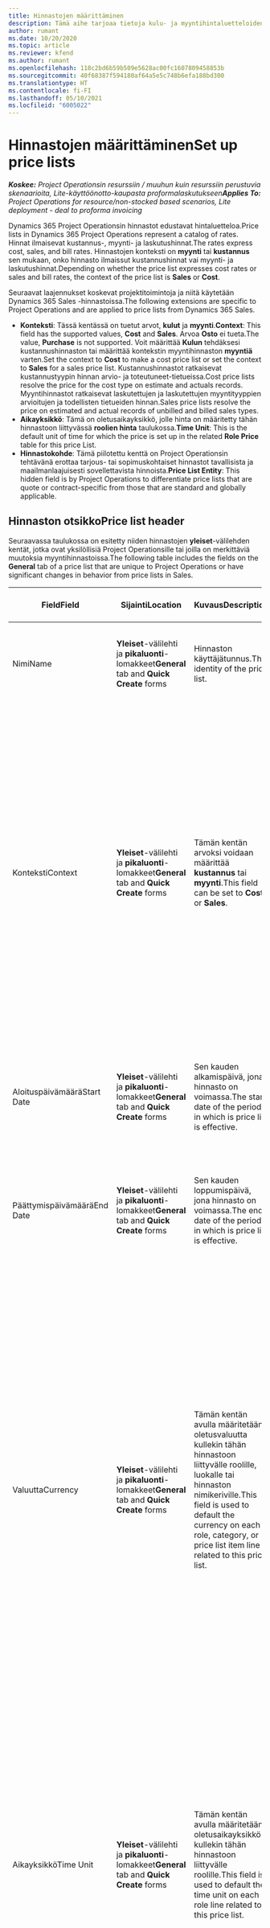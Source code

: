 ```yaml
---
title: Hinnastojen määrittäminen
description: Tämä aihe tarjoaa tietoja kulu- ja myyntihintaluetteloiden määrittämisestä.
author: rumant
ms.date: 10/20/2020
ms.topic: article
ms.reviewer: kfend
ms.author: rumant
ms.openlocfilehash: 118c2bd6b59b509e5628ac00fc1607809458853b
ms.sourcegitcommit: 40f68387f594180af64a5e5c748b6efa188bd300
ms.translationtype: HT
ms.contentlocale: fi-FI
ms.lasthandoff: 05/10/2021
ms.locfileid: "6005022"
---
```

# <a name="set-up-price-lists"></a><span data-ttu-id="ca8cf-103">Hinnastojen määrittäminen</span><span class="sxs-lookup"><span data-stu-id="ca8cf-103">Set up price lists</span></span>

<span data-ttu-id="ca8cf-104">_**Koskee:** Project Operationsin resurssiin / muuhun kuin resurssiin perustuvia skenaarioita, Lite-käyttöönotto-kaupasta proformalaskutukseen_</span><span class="sxs-lookup"><span data-stu-id="ca8cf-104">_**Applies To:** Project Operations for resource/non-stocked based scenarios, Lite deployment - deal to proforma invoicing_</span></span>

<span data-ttu-id="ca8cf-105">Dynamics 365 Project Operationsin hinnastot edustavat hintaluetteloa.</span><span class="sxs-lookup"><span data-stu-id="ca8cf-105">Price lists in Dynamics 365 Project Operations represent a catalog of rates.</span></span> <span data-ttu-id="ca8cf-106">Hinnat ilmaisevat kustannus-, myynti- ja laskutushinnat.</span><span class="sxs-lookup"><span data-stu-id="ca8cf-106">The rates express cost, sales, and bill rates.</span></span> <span data-ttu-id="ca8cf-107">Hinnastojen konteksti on **myynti** tai **kustannus** sen mukaan, onko hinnasto ilmaissut kustannushinnat vai myynti- ja laskutushinnat.</span><span class="sxs-lookup"><span data-stu-id="ca8cf-107">Depending on whether the price list expresses cost rates or sales and bill rates, the context of the price list is **Sales** or **Cost**.</span></span>

<span data-ttu-id="ca8cf-108">Seuraavat laajennukset koskevat projektitoimintoja ja niitä käytetään Dynamics 365 Sales -hinnastoissa.</span><span class="sxs-lookup"><span data-stu-id="ca8cf-108">The following extensions are specific to Project Operations and are applied to price lists from Dynamics 365 Sales.</span></span>

- <span data-ttu-id="ca8cf-109">**Konteksti**: Tässä kentässä on tuetut arvot, **kulut** ja **myynti**.</span><span class="sxs-lookup"><span data-stu-id="ca8cf-109">**Context**: This field has the supported values, **Cost** and **Sales**.</span></span> <span data-ttu-id="ca8cf-110">Arvoa **Osto** ei tueta.</span><span class="sxs-lookup"><span data-stu-id="ca8cf-110">The value, **Purchase** is not supported.</span></span> <span data-ttu-id="ca8cf-111">Voit määrittää **Kulun** tehdäksesi kustannushinnaston tai määrittää kontekstin myyntihinnaston **myyntiä** varten.</span><span class="sxs-lookup"><span data-stu-id="ca8cf-111">Set the context to **Cost** to make a cost price list or set the context to **Sales** for a sales price list.</span></span> <span data-ttu-id="ca8cf-112">Kustannushinnastot ratkaisevat kustannustyypin hinnan arvio- ja toteutuneet-tietueissa.</span><span class="sxs-lookup"><span data-stu-id="ca8cf-112">Cost price lists resolve the price for the cost type on estimate and actuals records.</span></span> <span data-ttu-id="ca8cf-113">Myyntihinnastot ratkaisevat laskutettujen ja laskutettujen myyntityyppien arvioitujen ja todellisten tietueiden hinnan.</span><span class="sxs-lookup"><span data-stu-id="ca8cf-113">Sales price lists resolve the price on estimated and actual records of unbilled and billed sales types.</span></span>
- <span data-ttu-id="ca8cf-114">**Aikayksikkö**: Tämä on oletusaikayksikkö, jolle hinta on määritetty tähän hinnastoon liittyvässä **roolien hinta** taulukossa.</span><span class="sxs-lookup"><span data-stu-id="ca8cf-114">**Time Unit**: This is the default unit of time for which the price is set up in the related **Role Price** table for this price List.</span></span>
- <span data-ttu-id="ca8cf-115">**Hinnastokohde**: Tämä piilotettu kenttä on Project Operationsin tehtävänä erottaa tarjous- tai sopimuskohtaiset hinnastot tavallisista ja maailmanlaajuisesti sovellettavista hinnoista.</span><span class="sxs-lookup"><span data-stu-id="ca8cf-115">**Price List Entity**: This  hidden field is by Project Operations to differentiate price lists that are quote or contract-specific from those that are standard and globally applicable.</span></span>

## <a name="price-list-header"></a><span data-ttu-id="ca8cf-116">Hinnaston otsikko</span><span class="sxs-lookup"><span data-stu-id="ca8cf-116">Price list header</span></span>

<span data-ttu-id="ca8cf-117">Seuraavassa taulukossa on esitetty niiden hinnastojen **yleiset**-välilehden kentät, jotka ovat yksilöllisiä Project Operationsille tai joilla on merkittäviä muutoksia myyntihinnastoissa.</span><span class="sxs-lookup"><span data-stu-id="ca8cf-117">The following table includes the fields on the **General** tab of a price list that are unique to Project Operations or have significant changes in behavior from price lists in Sales.</span></span>

| <span data-ttu-id="ca8cf-118">Field</span><span class="sxs-lookup"><span data-stu-id="ca8cf-118">Field</span></span> | <span data-ttu-id="ca8cf-119">Sijainti</span><span class="sxs-lookup"><span data-stu-id="ca8cf-119">Location</span></span> | <span data-ttu-id="ca8cf-120">Kuvaus</span><span class="sxs-lookup"><span data-stu-id="ca8cf-120">Description</span></span> | <span data-ttu-id="ca8cf-121">Loppupään vaikutus</span><span class="sxs-lookup"><span data-stu-id="ca8cf-121">Downstream impact</span></span> |
| --- | --- | --- | --- |
| <span data-ttu-id="ca8cf-122">Nimi</span><span class="sxs-lookup"><span data-stu-id="ca8cf-122">Name</span></span> | <span data-ttu-id="ca8cf-123">**Yleiset**-välilehti ja **pikaluonti**-lomakkeet</span><span class="sxs-lookup"><span data-stu-id="ca8cf-123">**General** tab and **Quick Create** forms</span></span> | <span data-ttu-id="ca8cf-124">Hinnaston käyttäjätunnus.</span><span class="sxs-lookup"><span data-stu-id="ca8cf-124">The identity of the price list.</span></span> | <span data-ttu-id="ca8cf-125">Hinnasto näyttää tämän arvon kaikilla luettelosivuilla ja avattavan luettelon vaihtoehdoissa.</span><span class="sxs-lookup"><span data-stu-id="ca8cf-125">The price list is shown with this value on all list pages and drop-down options.</span></span>|
| <span data-ttu-id="ca8cf-126">Konteksti</span><span class="sxs-lookup"><span data-stu-id="ca8cf-126">Context</span></span> | <span data-ttu-id="ca8cf-127">**Yleiset**-välilehti ja **pikaluonti**-lomakkeet</span><span class="sxs-lookup"><span data-stu-id="ca8cf-127">**General** tab and **Quick Create** forms</span></span> | <span data-ttu-id="ca8cf-128">Tämän kentän arvoksi voidaan määrittää **kustannus** tai **myynti**.</span><span class="sxs-lookup"><span data-stu-id="ca8cf-128">This field can be set to **Cost** or **Sales**.</span></span> | <span data-ttu-id="ca8cf-129">Hinnastoa, jonka arvoksi on määritetty **kustannus**, käytetään kustannusarvioiden ja kustannusten todellisten arvojen hinnan etsimistä varten.</span><span class="sxs-lookup"><span data-stu-id="ca8cf-129">A price list set to **Cost** is used to look up the price for cost estimates and cost actuals.</span></span> <span data-ttu-id="ca8cf-130">Hinnastoa, jonka arvoksi on määritetty **Myynti**, käytetään myyntiarvioiden ja myynnin todellisten arvojen hinnan etsimistä varten.</span><span class="sxs-lookup"><span data-stu-id="ca8cf-130">A price list set to **Sales** is used to look up the price for sales estimates and sales actuals.</span></span> <span data-ttu-id="ca8cf-131">Vain hinnastot, joiden kontekstiksi on määritetty **myynti**, voidaan liittää projektin hinnastoihin asiakkaille, projektitarjouksille tai projektisopimuksille.</span><span class="sxs-lookup"><span data-stu-id="ca8cf-131">Only price lists that have the context set to **Sales** can be attached to project price lists for customers, project quotes, and project contracts.</span></span> |
| <span data-ttu-id="ca8cf-132">Aloituspäivämäärä</span><span class="sxs-lookup"><span data-stu-id="ca8cf-132">Start Date</span></span> | <span data-ttu-id="ca8cf-133">**Yleiset**-välilehti ja **pikaluonti**-lomakkeet</span><span class="sxs-lookup"><span data-stu-id="ca8cf-133">**General** tab and **Quick Create** forms</span></span> | <span data-ttu-id="ca8cf-134">Sen kauden alkamispäivä, jona hinnasto on voimassa.</span><span class="sxs-lookup"><span data-stu-id="ca8cf-134">The start date of the period in which is price list is effective.</span></span> | <span data-ttu-id="ca8cf-135">**Päättymispäivä**-kentän kanssa tämän kentän avulla määritetään, mitä hinnastoa käytetään tiettyyn arvioon tai todelliseen riviin.</span><span class="sxs-lookup"><span data-stu-id="ca8cf-135">With the **End Date** field, this field is used to determine which price list is applicable for a certain estimate or actual line.</span></span> |
| <span data-ttu-id="ca8cf-136">Päättymispäivämäärä</span><span class="sxs-lookup"><span data-stu-id="ca8cf-136">End Date</span></span> | <span data-ttu-id="ca8cf-137">**Yleiset**-välilehti ja **pikaluonti**-lomakkeet</span><span class="sxs-lookup"><span data-stu-id="ca8cf-137">**General** tab and **Quick Create** forms</span></span> | <span data-ttu-id="ca8cf-138">Sen kauden loppumispäivä, jona hinnasto on voimassa.</span><span class="sxs-lookup"><span data-stu-id="ca8cf-138">The end date of the period in which is price list is effective.</span></span> | <span data-ttu-id="ca8cf-139">**Alkamispäivä**-kentän kanssa tämän kentän avulla määritetään, mitä hinnastoa käytetään tiettyyn arvioon tai todelliseen riviin.</span><span class="sxs-lookup"><span data-stu-id="ca8cf-139">With the **Start Date** field, this field is used to determine which price list is applicable for a certain estimate or actual line.</span></span> |
| <span data-ttu-id="ca8cf-140">Valuutta</span><span class="sxs-lookup"><span data-stu-id="ca8cf-140">Currency</span></span> | <span data-ttu-id="ca8cf-141">**Yleiset**-välilehti ja **pikaluonti**-lomakkeet</span><span class="sxs-lookup"><span data-stu-id="ca8cf-141">**General** tab and **Quick Create** forms</span></span> | <span data-ttu-id="ca8cf-142">Tämän kentän avulla määritetään oletusvaluutta kullekin tähän hinnastoon liittyvälle roolille, luokalle tai hinnaston nimikeriville.</span><span class="sxs-lookup"><span data-stu-id="ca8cf-142">This field is used to default the currency on each role, category, or price list item line related to this price list.</span></span> | <span data-ttu-id="ca8cf-143">**Myynti**-hinnastoja, rooleja, luokkia tai hinnaston nimikerivejä ei voi luoda mihinkään muuhun valuuttaan kuin tähän valuuttaan.</span><span class="sxs-lookup"><span data-stu-id="ca8cf-143">On **Sales** price lists, roles, categories, or price list item lines can't be created in any currency other than this currency.</span></span> <span data-ttu-id="ca8cf-144">**Kustannus**-hinnastoissa voit luoda roolihintarivin mihin tahansa valuuttaan.</span><span class="sxs-lookup"><span data-stu-id="ca8cf-144">On **Cost** price lists, you can create a role price line in any currency.</span></span> <span data-ttu-id="ca8cf-145">Tässä määritettyä valuuttaa käytetään oletusarvona.</span><span class="sxs-lookup"><span data-stu-id="ca8cf-145">The currency defined here is used as a default.</span></span> <span data-ttu-id="ca8cf-146">Käyttäjäasetukset, jotka liittyvät roolien hintoihin, voivat ohittaa tämän arvon ja ottaa työvoimakustannushinnan asetukset käyttöön missä tahansa valuutassa.</span><span class="sxs-lookup"><span data-stu-id="ca8cf-146">The user setup that is related role prices can override this value to enable labor cost rate setup in any currency.</span></span> <span data-ttu-id="ca8cf-147">Luokan kustannushinnat ja hinnaston nimikekustannukset voidaan määrittää vain tässä määritetyssä valuutassa.</span><span class="sxs-lookup"><span data-stu-id="ca8cf-147">Category cost rates and price list item costs can be set up only in the currency defined here.</span></span> |
| <span data-ttu-id="ca8cf-148">Aikayksikkö</span><span class="sxs-lookup"><span data-stu-id="ca8cf-148">Time Unit</span></span> | <span data-ttu-id="ca8cf-149">**Yleiset**-välilehti ja **pikaluonti**-lomakkeet</span><span class="sxs-lookup"><span data-stu-id="ca8cf-149">**General** tab and **Quick Create** forms</span></span> | <span data-ttu-id="ca8cf-150">Tämän kentän avulla määritetään oletusaikayksikkö kullekin tähän hinnastoon liittyvälle roolille.</span><span class="sxs-lookup"><span data-stu-id="ca8cf-150">This field is used to default the time unit on each role line related to this price list.</span></span> | <span data-ttu-id="ca8cf-151">Tätä kentän arvoa käytetään vain liittyvien roolien hinta-asetuksissa.</span><span class="sxs-lookup"><span data-stu-id="ca8cf-151">This field value is only used on related role price setup.</span></span> <span data-ttu-id="ca8cf-152">**Kustannus**- ja **Myynti**-hinnastoissa voit luoda roolihintarivin mihin tahansa aikayksikköön.</span><span class="sxs-lookup"><span data-stu-id="ca8cf-152">On **Cost** and **Sales** price lists, you can create a role price line in any unit of time.</span></span> <span data-ttu-id="ca8cf-153">Tässä määritettyä aikayksikköä käytetään oletusarvona.</span><span class="sxs-lookup"><span data-stu-id="ca8cf-153">The time unit defined here is used as a default.</span></span> <span data-ttu-id="ca8cf-154">Käyttäjäasetuksiin liittyvät roolihinnat voivat ohittaa tämän arvon, jotta työvoimakustannukset ja laskukurssi voidaan määrittää millä tahansa aikayksiköllä.</span><span class="sxs-lookup"><span data-stu-id="ca8cf-154">The user setup related role prices can override this value to enable labor cost and bill rate setup in any unit of time.</span></span> |
| <span data-ttu-id="ca8cf-155">Kuvaus</span><span class="sxs-lookup"><span data-stu-id="ca8cf-155">Description</span></span> | <span data-ttu-id="ca8cf-156">**Yleiset**-välilehti ja **pikaluonti**-lomakkeet</span><span class="sxs-lookup"><span data-stu-id="ca8cf-156">**General** tab and **Quick Create** forms</span></span> | <span data-ttu-id="ca8cf-157">Tämän tekstikentän avulla voit antaa hinnaston monirivisen kuvauksen.</span><span class="sxs-lookup"><span data-stu-id="ca8cf-157">This text field allows you to provide a multi-line description of the price list.</span></span> | <span data-ttu-id="ca8cf-158">Tämä kenttä näkyy hinnastossa **liittyvissä** näkymissä eri kohteissa, joissa on toisiinsa liittyviä hinnastoja.</span><span class="sxs-lookup"><span data-stu-id="ca8cf-158">This field is shown in the **Associated** views on the price list in various entities that have related price lists.</span></span> |


[!INCLUDE[footer-include](../includes/footer-banner.md)]